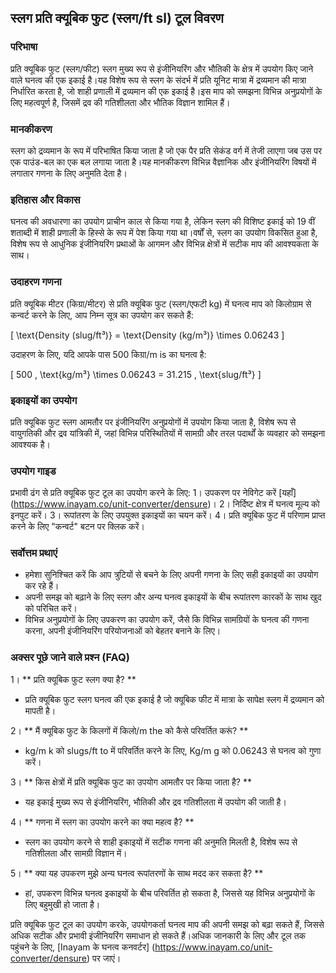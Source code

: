 ## स्लग प्रति क्यूबिक फुट (स्लग/ft sl) टूल विवरण

### परिभाषा
प्रति क्यूबिक फुट (स्लग/फीट) स्लग मुख्य रूप से इंजीनियरिंग और भौतिकी के क्षेत्र में उपयोग किए जाने वाले घनत्व की एक इकाई है।यह विशेष रूप से स्लग के संदर्भ में प्रति यूनिट मात्रा में द्रव्यमान की मात्रा निर्धारित करता है, जो शाही प्रणाली में द्रव्यमान की एक इकाई है।इस माप को समझना विभिन्न अनुप्रयोगों के लिए महत्वपूर्ण है, जिसमें द्रव की गतिशीलता और भौतिक विज्ञान शामिल हैं।

### मानकीकरण
स्लग को द्रव्यमान के रूप में परिभाषित किया जाता है जो एक पैर प्रति सेकंड वर्ग में तेजी लाएगा जब उस पर एक पाउंड-बल का एक बल लगाया जाता है।यह मानकीकरण विभिन्न वैज्ञानिक और इंजीनियरिंग विषयों में लगातार गणना के लिए अनुमति देता है।

### इतिहास और विकास
घनत्व की अवधारणा का उपयोग प्राचीन काल से किया गया है, लेकिन स्लग की विशिष्ट इकाई को 19 वीं शताब्दी में शाही प्रणाली के हिस्से के रूप में पेश किया गया था।वर्षों से, स्लग का उपयोग विकसित हुआ है, विशेष रूप से आधुनिक इंजीनियरिंग प्रथाओं के आगमन और विभिन्न क्षेत्रों में सटीक माप की आवश्यकता के साथ।

### उदाहरण गणना
प्रति क्यूबिक मीटर (किग्रा/मीटर) से प्रति क्यूबिक फुट (स्लग/एफटी kg) में घनत्व माप को किलोग्राम से कन्वर्ट करने के लिए, आप निम्न सूत्र का उपयोग कर सकते हैं:

\[ \text{Density (slug/ft³)} = \text{Density (kg/m³)} \times 0.06243 \]

उदाहरण के लिए, यदि आपके पास 500 किग्रा/m is का घनत्व है:

\[ 500 \, \text{kg/m³} \times 0.06243 = 31.215 \, \text{slug/ft³} \]

### इकाइयों का उपयोग
प्रति क्यूबिक फुट स्लग आमतौर पर इंजीनियरिंग अनुप्रयोगों में उपयोग किया जाता है, विशेष रूप से वायुगतिकी और द्रव यांत्रिकी में, जहां विभिन्न परिस्थितियों में सामग्री और तरल पदार्थों के व्यवहार को समझना आवश्यक है।

### उपयोग गाइड
प्रभावी ढंग से प्रति क्यूबिक फुट टूल का उपयोग करने के लिए:
1। उपकरण पर नेविगेट करें [यहाँ] (https://www.inayam.co/unit-converter/densure)।
2। निर्दिष्ट क्षेत्र में घनत्व मूल्य को इनपुट करें।
3। रूपांतरण के लिए उपयुक्त इकाइयों का चयन करें।
4। प्रति क्यूबिक फुट में परिणाम प्राप्त करने के लिए "कन्वर्ट" बटन पर क्लिक करें।

### सर्वोत्तम प्रथाएं
- हमेशा सुनिश्चित करें कि आप त्रुटियों से बचने के लिए अपनी गणना के लिए सही इकाइयों का उपयोग कर रहे हैं।
- अपनी समझ को बढ़ाने के लिए स्लग और अन्य घनत्व इकाइयों के बीच रूपांतरण कारकों के साथ खुद को परिचित करें।
- विभिन्न अनुप्रयोगों के लिए उपकरण का उपयोग करें, जैसे कि विभिन्न सामग्रियों के घनत्व की गणना करना, अपनी इंजीनियरिंग परियोजनाओं को बेहतर बनाने के लिए।

### अक्सर पूछे जाने वाले प्रश्न (FAQ)

1। ** प्रति क्यूबिक फुट स्लग क्या है? **
- प्रति क्यूबिक फुट स्लग घनत्व की एक इकाई है जो क्यूबिक फीट में मात्रा के सापेक्ष स्लग में द्रव्यमान को मापती है।

2। ** मैं क्यूबिक फुट के किलगों में किलो/m the को कैसे परिवर्तित करूं? **
- kg/m k को slugs/ft to में परिवर्तित करने के लिए, Kg/m g को 0.06243 से घनत्व को गुणा करें।

3। ** किस क्षेत्रों में प्रति क्यूबिक फुट का उपयोग आमतौर पर किया जाता है? **
- यह इकाई मुख्य रूप से इंजीनियरिंग, भौतिकी और द्रव गतिशीलता में उपयोग की जाती है।

4। ** गणना में स्लग का उपयोग करने का क्या महत्व है? **
- स्लग का उपयोग करने से शाही इकाइयों में सटीक गणना की अनुमति मिलती है, विशेष रूप से गतिशीलता और सामग्री विज्ञान में।

5। ** क्या यह उपकरण मुझे अन्य घनत्व रूपांतरणों के साथ मदद कर सकता है? **
- हां, उपकरण विभिन्न घनत्व इकाइयों के बीच परिवर्तित हो सकता है, जिससे यह विभिन्न अनुप्रयोगों के लिए बहुमुखी हो जाता है।

प्रति क्यूबिक फुट टूल का उपयोग करके, उपयोगकर्ता घनत्व माप की अपनी समझ को बढ़ा सकते हैं, जिससे अधिक सटीक और प्रभावी इंजीनियरिंग समाधान हो सकते हैं।अधिक जानकारी के लिए और टूल तक पहुंचने के लिए, [Inayam के घनत्व कनवर्टर] (https://www.inayam.co/unit-converter/densure) पर जाएं।
